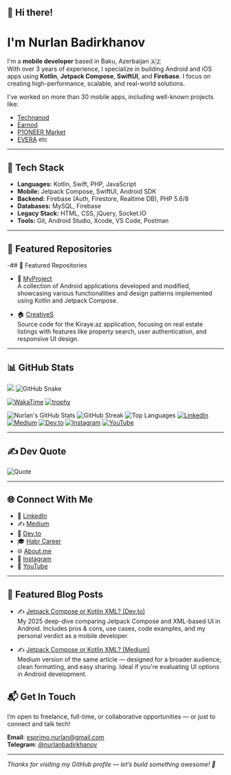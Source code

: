 ## 👋 Hi there!

# I'm Nurlan Badirkhanov

I'm a **mobile developer** based in Baku, Azerbaijan 🇦🇿  
With over 3 years of experience, I specialize in building Android and iOS apps using **Kotlin**, **Jetpack Compose**, **SwiftUI**, and **Firebase**. I focus on creating high-performance, scalable, and real-world solutions.

I've worked on more than 30 mobile apps, including well-known projects like:

- [Technanod](https://www.linkedin.com/company/technanod/)
- [Earnod](https://apkpure.com/earnod-%D0%B7%D0%B0%D1%80%D0%B0%D0%B1%D0%BE%D1%82%D0%BE%D0%BA-%D0%BD%D0%B0-%D1%80%D0%B5%D0%BA%D0%BB%D0%B0%D0%BC%D0%B5/com.ilnodstidio.zarabotok)
- [P1ONEER Market](https://play.google.com/store/apps/details?id=com.p1oneer.p1oneer&hl=az)
- [EVERA](https://play.google.com/store/apps/details?id=com.everammc.everaaz&hl=az)
  etc


---

## 🚀 Tech Stack

- **Languages:** Kotlin, Swift, PHP, JavaScript  
- **Mobile:** Jetpack Compose, SwiftUI, Android SDK  
- **Backend:** Firebase (Auth, Firestore, Realtime DB), PHP 5.6/8  
- **Databases:** MySQL, Firebase  
- **Legacy Stack:** HTML, CSS, jQuery, Socket.IO  
- **Tools:** Git, Android Studio, Xcode, VS Code, Postman

---

## 📂 Featured Repositories

-## 📂 Featured Repositories

- 📱 [MyProject](https://github.com/NurlanBadirkhanov/MyProject)  
  A collection of Android applications developed and modified, showcasing various functionalities and design patterns implemented using Kotlin and Jetpack Compose.

- 🏠 [CreativeS](https://github.com/NurlanBadirkhanov/CreativeS)  
  Source code for the Kiraye.az application, focusing on real estate listings with features like property search, user authentication, and responsive UI design.




---

## 📊 GitHub Stats
![](https://komarev.com/ghpvc/?username=NurlanBadirkhanov&label=PROFILE+VIEWS&style=flat-square&color=blue)
![GitHub Snake](https://github.com/NurlanBadirkhanov/NurlanBadirkhanov/blob/output/github-contribution-grid-snake.svg)
<!-- Requires WakaTime account -->
<!-- Replace `NurlanBadirkhanov` with your actual WakaTime username -->
[![WakaTime](https://github-readme-stats.vercel.app/api/wakatime?username=NurlanBadirkhanov)](https://wakatime.com/@NurlanBadirkhanov)
[![trophy](https://github-profile-trophy.vercel.app/?username=NurlanBadirkhanov&theme=onedark&no-frame=true&column=7)](https://github.com/ryo-ma/github-profile-trophy)


![Nurlan's GitHub Stats](https://github-readme-stats.vercel.app/api?username=NurlanBadirkhanov&show_icons=true&theme=tokyonight)
![GitHub Streak](https://streak-stats.demolab.com?user=NurlanBadirkhanov&theme=tokyonight&hide_border=true)
![Top Languages](https://github-readme-stats.vercel.app/api/top-langs/?username=NurlanBadirkhanov&layout=compact&theme=tokyonight)
[![LinkedIn](https://img.shields.io/badge/LinkedIn-blue?logo=linkedin&logoColor=white)](https://www.linkedin.com/in/nurlanbadirkhanov/)
[![Medium](https://img.shields.io/badge/Medium-000000?logo=medium&logoColor=white)](https://medium.com/@badirkhanli)
[![Dev.to](https://img.shields.io/badge/Dev.to-0A0A0A?logo=dev.to&logoColor=white)](https://dev.to/nurlanbadirkhanov)
[![Instagram](https://img.shields.io/badge/Instagram-E4405F?logo=instagram&logoColor=white)](https://www.instagram.com/bedirxaanov_n/)
[![YouTube](https://img.shields.io/badge/YouTube-red?logo=youtube&logoColor=white)](https://www.youtube.com/@nurlanbadirkhanov)

---

## ✍️ Dev Quote

![Quote](https://quotes-github-readme.vercel.app/api?type=horizontal&theme=tokyonight)


---

## 🌐 Connect With Me

- 💼 [LinkedIn](https://www.linkedin.com/in/nurlanbadirkhanov/)
- ✍️ [Medium](https://badirkhanli.medium.com/)
- 💬 [Dev.to](https://dev.to/nurlanbadirkhanov)
- 🎓 [Habr Career](https://career.habr.com/nurlanbadirkhanov)
- 🌐 [About.me](https://about.me/nurlanbadirkhanli)
- 📸 [Instagram](https://www.instagram.com/bedirxaanov_n/)
- 🎥 [YouTube](https://www.youtube.com/watch?v=HOv7WZ6uR1o&ab_channel=ILNODA-%D0%92%D0%BB%D0%BE%D0%B3NurlanBadirkhanov)

---

## 📝 Featured Blog Posts

- ✍️ [Jetpack Compose or Kotlin XML? (Dev.to)](https://dev.to/nurlanbadirkhanov/jetpack-compose-or-kotlin-xml-3a6m)  
  My 2025 deep-dive comparing Jetpack Compose and XML-based UI in Android. Includes pros & cons, use cases, code examples, and my personal verdict as a mobile developer.

- ✍️ [Jetpack Compose or Kotlin XML? (Medium)](https://medium.com/@badirkhanli/jetpack-compose-or-kotlin-xml-03646a1d73a1)  
  Medium version of the same article — designed for a broader audience, clean formatting, and easy sharing. Ideal if you're evaluating UI options in Android development.





## 📬 Get In Touch

I’m open to freelance, full-time, or collaborative opportunities — or just to connect and talk tech!

**Email**: esprimo.nurlan@gmail.com  
**Telegram**: [@nurlanbadirkhanov](https://t.me/nurlanbadirkhanli)

---

_Thanks for visiting my GitHub profile — let’s build something awesome! 🚀_


